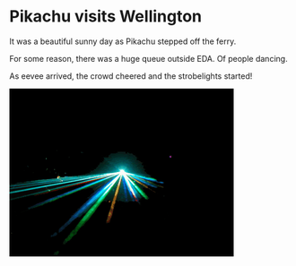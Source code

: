 # Pikachu visits Wellington

It was a beautiful sunny day as Pikachu stepped off the ferry.

For some reason, there was a huge queue outside EDA. Of people dancing.

As eevee arrived, the crowd cheered and the strobelights started!

![Alt Text](https://github.com/freenat/pikachu/blob/master/1b.8063817.gif)


